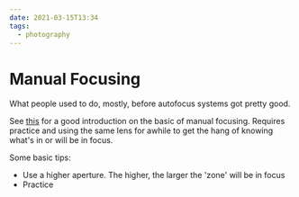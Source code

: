 ```yaml
---
date: 2021-03-15T13:34
tags:
  - photography
---
```


# Manual Focusing

What people used to do, mostly, before autofocus systems got pretty good.

See [this](https://petapixel.com/2016/03/15/guide-mastering-manual-focus/) for a
good introduction on the basic of manual focusing. Requires practice and using
the same lens for awhile to get the hang of knowing what's in or will be in
focus.

Some basic tips:

* Use a higher aperture. The higher, the larger the 'zone' will be in focus
* Practice
